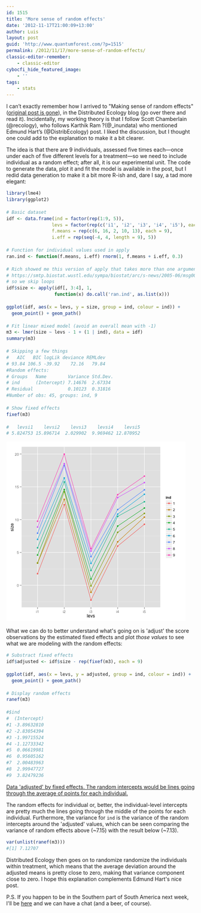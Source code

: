```yaml
---
id: 1515
title: 'More sense of random effects'
date: '2012-11-17T21:00:09+13:00'
author: Luis
layout: post
guid: 'http://www.quantumforest.com/?p=1515'
permalink: /2012/11/17/more-sense-of-random-effects/
classic-editor-remember:
    - classic-editor
cybocfi_hide_featured_image:
    - ''
tags:
    - stats
---
```


I can’t exactly remember how I arrived to "Making sense of random effects" ([original post is gone](http://emhart.github.com/blog/2012/11/16/making-sense-of-random-effects/)), in the Distributed Ecology blog (go over there and read it). Incidentally, my working theory is that I follow Scott Chamberlain (@recology), who follows Karthik Ram ?(@_inundata) who mentioned Edmund Hart’s (@DistribEcology) post. I liked the discussion, but I thought one could add to the explanation to make it a bit clearer.

The idea is that there are 9 individuals, assessed five times each—once under each of five different levels for a treatment—so we need to include individual as a random effect; after all, it is our experimental unit. The code to generate the data, plot it and fit the model is available in the post, but I redid data generation to make it a bit more R-ish and, dare I say, a tad more elegant:

```r
library(lme4)
library(ggplot2)

# Basic dataset
idf <- data.frame(ind = factor(rep(1:9, 5)),
                 levs = factor(rep(c('i1', 'i2', 'i3', 'i4', 'i5'), each = 9)),
                 f.means = rep(c(6, 16, 2, 10, 13), each = 9),
                 i.eff = rep(seq(-4, 4, length = 9), 5))

# Function for individual values used in apply
ran.ind <- function(f.means, i.eff) rnorm(1, f.means + i.eff, 0.3)

# Rich showed me this version of apply that takes more than one argument
# https://smtp.biostat.wustl.edu/sympa/biostat/arc/s-news/2005-06/msg00022.html
# so we skip loops
idf$size <- apply(idf[, 3:4], 1,
                  function(x) do.call('ran.ind', as.list(x)))

ggplot(idf, aes(x = levs, y = size, group = ind, colour = ind)) +
  geom_point() + geom_path()

# Fit linear mixed model (avoid an overall mean with -1)
m3 <- lmer(size ~ levs - 1 + (1 | ind), data = idf)
summary(m3)

# Skipping a few things
#   AIC   BIC logLik deviance REMLdev
# 93.84 106.5 -39.92    72.16   79.84
#Random effects:
# Groups   Name        Variance Std.Dev.
# ind      (Intercept) 7.14676  2.67334
# Residual             0.10123  0.31816
#Number of obs: 45, groups: ind, 9

# Show fixed effects
fixef(m3)

#   levsi1    levsi2    levsi3    levsi4    levsi5
# 5.824753 15.896714  2.029902  9.969462 12.870952
```

![Original simulated data, showing the effect of treatment (fixed effect) and each individual.](/assets/images/original-simulation.png)

What we can do to better understand what's going on is 'adjust' the score observations by the estimated fixed effects and plot <em>those values</em> to see what we are modeling with the random effects:

```r
# Substract fixed effects
idf$adjusted <- idf$size - rep(fixef(m3), each = 9)

ggplot(idf, aes(x = levs, y = adjusted, group = ind, colour = ind)) +
  geom_point() + geom_path()

# Display random effects
ranef(m3)

#$ind
#  (Intercept)
#1 -3.89632810
#2 -2.83054394
#3 -1.99715524
#4 -1.12733342
#5  0.06619981
#6  0.95605162
#7  2.00483963
#8  2.99947727
#9  3.82479236
```

[Data 'adjusted' by fixed effects. The random intercepts would be lines going through the average of points for each individual.](/assets/images/adjusted-data.png)

The random effects for individual or, better, the individual-level intercepts are pretty much the lines going through the middle of the points for each individual. Furthermore, the variance for <code>ind</code> is the variance of the random intercepts around the 'adjusted' values, which can be seen comparing the variance of random effects above (~7.15) with the result below (~7.13).

```r
var(unlist(ranef(m3)))
#[1] 7.12707
```

Distributed Ecology then goes on to randomize randomize the individuals within treatment, which means that the average deviation around the adjusted means is pretty close to zero, making that variance component close to zero. I hope this explanation complements Edmund Hart's nice post.

P.S. If you happen to be in the Southern part of South America next week, I'll be [here](https://web.archive.org/web/20121129120027/http://congresoeucaliptos.infor.cl/index.php/es/expositores-invitados-keynoters) and we can have a chat (and a beer, of course).